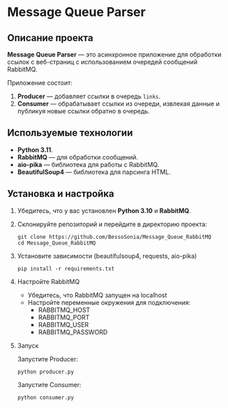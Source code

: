 # Message Queue Parser

## Описание проекта
**Message Queue Parser** — это асинхронное приложение для обработки ссылок с веб-страниц с использованием очередей сообщений RabbitMQ. 

Приложение состоит:
1. **Producer** — добавляет ссылки в очередь `links`.
2. **Consumer** — обрабатывает ссылки из очереди, извлекая данные и публикуя новые ссылки обратно в очередь.

## Используемые технологии
- **Python 3.11**.
- **RabbitMQ** — для обработки сообщений.
- **aio-pika** — библиотека для работы с RabbitMQ.
- **BeautifulSoup4** — библиотека для парсинга HTML.

## Установка и настройка
1. Убедитесь, что у вас установлен **Python 3.10** и **RabbitMQ**.

2. Склонируйте репозиторий и перейдите в директорию проекта:

    ```
    git clone https://github.com/BessoSonia/Message_Queue_RabbitMQ
    cd Message_Queue_RabbitMQ
    ```

3. Установите зависимости (beautifulsoup4, requests, aio-pika)

    ```
    pip install -r requirements.txt
    ```

4. Настройте RabbitMQ

    - Убедитесь, что RabbitMQ запущен на localhost
    - Настройте переменные окружения для подключения:
        - RABBITMQ_HOST
        - RABBITMQ_PORT
        - RABBITMQ_USER
        - RABBITMQ_PASSWORD

5. Запуск

    Запустите Producer:

    ```
    python producer.py
    ``` 

    Запустите Consumer:
    
    ```
    python consumer.py
    ```
